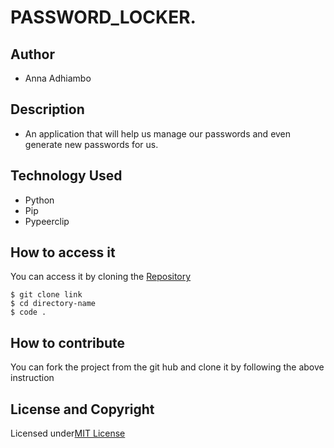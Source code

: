 # PASSWORD_LOCKER.

## Author
* Anna Adhiambo

## Description
* An application that will help us manage our passwords and even generate new passwords for us.

## Technology Used
* Python
* Pip
* Pypeerclip

## How to access it 
You can access it by cloning the [Repository](https://github.com/annaadhiambo/Password-Locker.git)
```
$ git clone link 
$ cd directory-name
$ code .
```


## How to contribute
You can fork the project from the git hub and clone it by following the above instruction
## License and Copyright
Licensed under[MIT License](LICENSE)

